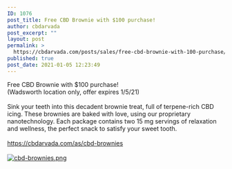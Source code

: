 ```yaml
---
ID: 1076
post_title: Free CBD Brownie with $100 purchase!
author: cbdarvada
post_excerpt: ""
layout: post
permalink: >
  https://cbdarvada.com/posts/sales/free-cbd-brownie-with-100-purchase/
published: true
post_date: 2021-01-05 12:23:49
---
```

<html><head></head><body>
Free CBD Brownie with $100 purchase!<br />(Wadsworth location only, offer expires 1/5/21)<br /><br />Sink your teeth into this decadent brownie treat, full of terpene-rich CBD icing. These brownies are baked with love, using our proprietary nanotechnology. Each package contains two 15 mg servings of relaxation and wellness, the perfect snack to satisfy your sweet tooth.<br /><br /><a href="https://cbdarvada.com/as/cbd-brownies">https://cbdarvada.com/as/cbd-brownies</a>
</body>
</html><br/><br/><a href="https://cbdarvada.com/wp-content/uploads/2021/01/1609874404876.png"  title="cbd-brownies.png" ><img src="https://cbdarvada.com/wp-content/uploads/2021/01/1609874404876.png" alt="cbd-brownies.png" title="cbd-brownies.png" /></a>